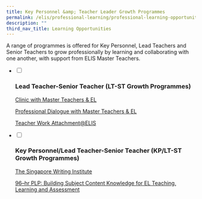 ```yaml
---
title: Key Personnel &amp; Teacher Leader Growth Programmes
permalink: /elis/professional-learning/professional-learning-opportunities/teacher-leader-growth-programmes/
description: ""
third_nav_title: Learning Opportunities
---
```

A range of programmes is offered for Key Personnel, Lead Teachers and Senior Teachers to grow professionally by learning and collaborating with one another, with support from ELIS Master Teachers.

<ul class="jekyllcodex_accordion">
  <li>
    <input type="checkbox" id="accordion1">
    <label for="accordion1"><h3>Lead Teacher-Senior Teacher (LT-ST Growth Programmes)</h3></label>
    <div>
      <p><a href="https://staging.d1wti0p44mqune.amplifyapp.com/elis/professional-learning/professional-learning-opportunities/clinic-with-master-teachers-el/">Clinic with Master Teachers &amp; EL</a></p>
			<p><a href="https://staging.d1wti0p44mqune.amplifyapp.com/elis/professional-learning/professional-learning-opportunities/professional-dialogue/">Professional Dialogue with Master Teachers &amp; EL</a></p>
			<p><a href="https://staging.d1wti0p44mqune.amplifyapp.com/elis/professional-learning/professional-learning-opportunities/teacher-work-attachment-elis/">Teacher Work Attachment@ELIS</a></p>
    </div>
	</li>  
	<li>
    <input type="checkbox" id="accordion2">
    <label for="accordion2"><h3>Key Personnel/Lead Teacher-Senior Teacher (KP/LT-ST Growth Programmes)</h3></label>
    <div>
      <p><a href="https://staging.d1wti0p44mqune.amplifyapp.com/elis/professional-learning/professional-learning-opportunities/the-singapore-writing-institute/">The Singapore Writing Institute</a></p>
			<p><a href="https://staging.d1wti0p44mqune.amplifyapp.com/elis/professional-learning/professional-learning-opportunities/building-subject-content-knowledge/">96–hr PLP: Building Subject Content Knowledge for EL Teaching, Learning and Assessment</a></p>
    </div>
	</li>  
</ul>